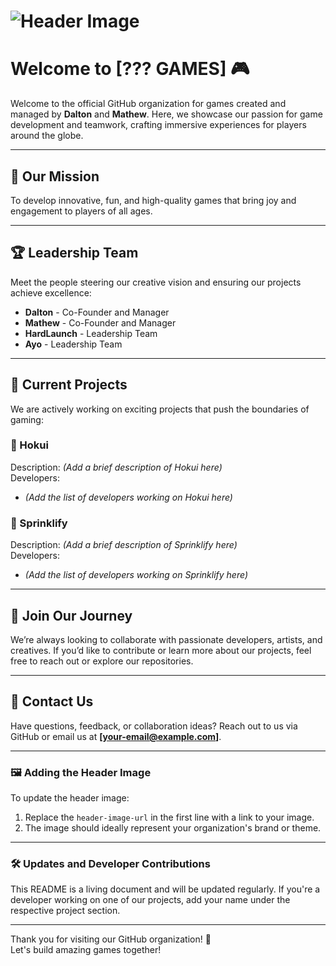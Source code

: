 # ![Header Image](https://i.ibb.co/tBdn2Y6/Header.png) <!-- Replace with your header image link -->

# Welcome to [??? GAMES] 🎮

Welcome to the official GitHub organization for games created and managed by **Dalton** and **Mathew**. Here, we showcase our passion for game development and teamwork, crafting immersive experiences for players around the globe.

---

## 🎯 Our Mission
To develop innovative, fun, and high-quality games that bring joy and engagement to players of all ages.

---

## 🏆 Leadership Team
Meet the people steering our creative vision and ensuring our projects achieve excellence:
- **Dalton** - Co-Founder and Manager  
- **Mathew** - Co-Founder and Manager  
- **HardLaunch** - Leadership Team  
- **Ayo** - Leadership Team  

---

## 🌟 Current Projects
We are actively working on exciting projects that push the boundaries of gaming:

### 🔹 Hokui
Description: *(Add a brief description of Hokui here)*  
Developers:  
- *(Add the list of developers working on Hokui here)*  

### 🔹 Sprinklify
Description: *(Add a brief description of Sprinklify here)*  
Developers:  
- *(Add the list of developers working on Sprinklify here)*  

---

## 🤝 Join Our Journey
We’re always looking to collaborate with passionate developers, artists, and creatives. If you’d like to contribute or learn more about our projects, feel free to reach out or explore our repositories.

---

## 📩 Contact Us
Have questions, feedback, or collaboration ideas? Reach out to us via GitHub or email us at **[your-email@example.com]**.

---

### 🖼️ Adding the Header Image
To update the header image:
1. Replace the `header-image-url` in the first line with a link to your image.
2. The image should ideally represent your organization's brand or theme.

---

### 🛠️ Updates and Developer Contributions
This README is a living document and will be updated regularly. If you're a developer working on one of our projects, add your name under the respective project section.

---

Thank you for visiting our GitHub organization! 🚀  
Let's build amazing games together!
